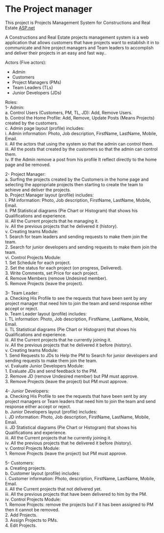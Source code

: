 <h1><a id="The_Project_manager_0"></a>The Project manager</h1>
<p>This project is Projects Management System for Constructions and Real Estate <a href="http://ASP.net">ASP.net</a></p>
<p>A Constructions and Real Estate projects management system is a web application that allows customers that have projects want to establish it in to communicate and hire project managers and Team leaders to accomplish and deliver their projects in an easy and fast way..</p>
<p>Actors (Five actors):</p>
<ul>
<li>Admin</li>
<li>Customers</li>
<li>Project Managers (PMs)</li>
<li>Team Leaders (TLs)</li>
<li>Junior Developers (JDs)</li>
</ul>
<p>Roles:<br>
1- Admin:<br>
a. Control Users (Customers, PM, TL, JD): Add, Remove Users.<br>
b. Control the Home Profile: Add, Remove, Update Posts (Means Projects) created by the customers.<br>
c. Admin page layout (profile) includes:<br>
i. Admin information: Photo, Job description, FirstName, LastName, Mobile, Email.<br>
ii. All the actors that using the system so that the admin can control them.<br>
iii. All the posts that created by the customers so that the admin can control them.<br>
iv. If the Admin remove a post from his profile It reflect directly to the home page and be removed.</p>
<p>2- Project Manager:<br>
a. Surfing the projects created by the Customers in the home page and selecting the appropriate projects then starting to create the team to achieve and deliver the projects.<br>
b. Project Manager layout (profile) includes:<br>
i. PM information: Photo, Job description, FirstName, LastName, Mobile, Email.<br>
ii. PM Statistical diagrams (Pie Chart or Histogram) that shows his Qualifications and experience.<br>
iii. All the Current projects that he managing it.<br>
iv. All the previous projects that he delivered it (history).<br>
v. Creating teams Module:<br>
1. Search for team leaders and sending requests to make them join the team.<br>
2. Search for junior developers and sending requests to make them join the team.<br>
vi. Control Projects Module:<br>
1. Set Schedule for each project.<br>
2. Set the status for each project (on progress, Delivered).<br>
3. Write Comments, set Price for each project.<br>
4. Remove Members (remove Undesired member).<br>
5. Remove Projects (leave the project).</p>
<p>3- Team Leader:<br>
a. Checking His Profile to see the requests that have been sent by any project manager that need him to join the team and send response either accept or reject.<br>
b. Team Leader layout (profile) includes:<br>
i. TL information: Photo, Job description, FirstName, LastName, Mobile, Email.<br>
ii. TL Statistical diagrams (Pie Chart or Histogram) that shows his Qualifications and experience.<br>
iii. All the Current projects that he currently joining it.<br>
iv. All the previous projects that he delivered it before (history).<br>
v. Creating teams Module:<br>
1. Send Requests to JDs to Help the PM to Search for junior developers and sending requests to make them join the team.<br>
vi. Evaluate Junior Developers Module:<br>
1. Evaluate JDs and send feedback to the PM.<br>
2. Remove JD (remove Undesired member) but PM must approve.<br>
3. Remove Projects (leave the project) but PM must approve.</p>
<p>4- Junior Developers:<br>
a. Checking His Profile to see the requests that have been sent by any project managers or Team leaders that need him to join the team and send response either accept or reject.<br>
b. Junior Developers layout (profile) includes:<br>
i. JD information: Photo, Job description, FirstName, LastName, Mobile, Email.<br>
ii. JD Statistical diagrams (Pie Chart or Histogram) that shows his Qualifications and experience.<br>
iii. All the Current projects that he currently joining it.<br>
iv. All the previous projects that he delivered it before (history).<br>
v. Control Projects Module:<br>
1. Remove Projects (leave the project) but PM must approve.</p>
<p>5- Customers:<br>
a. Creating projects.<br>
b. Customer layout (profile) includes:<br>
i. Customer information: Photo, description, FirstName, LastName, Mobile, Email.<br>
ii. All the Current projects that not delivered yet.<br>
iii. All the previous projects that have been delivered to him by the PM.<br>
iv. Control Projects Module:<br>
1. Remove Projects: remove the projects but if it has been assigned to PM then it cannot be removed.<br>
2. Add Projects.<br>
3. Assign Projects to PMs.<br>
4. Edit Projects.</p>
